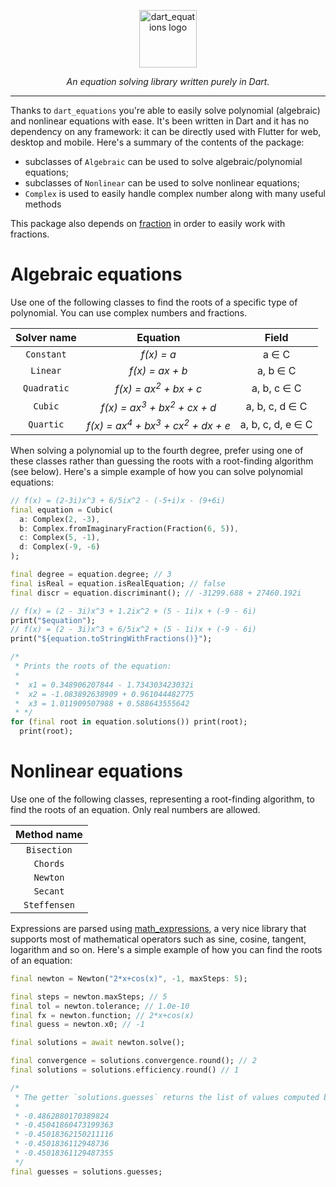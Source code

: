 <p align="center">
<img src="https://raw.githubusercontent.com/albertodev01/dart_equations/master/static/logo.png" height="92" alt="dart_equations logo" />
</p>
<p align="center"><em>An equation solving library written purely in Dart.</em></p>

---

Thanks to `dart_equations` you're able to easily solve polynomial (algebraic) and nonlinear equations with ease. It's been written in Dart and it has no dependency on any framework: it can be directly used with Flutter for web, desktop and mobile. Here's a summary of the contents of the package:

  - subclasses of `Algebraic` can be used to solve algebraic/polynomial equations;
  - subclasses of `Nonlinear` can be used to solve nonlinear equations;
  - `Complex` is used to easily handle complex number along with many useful methods

This package also depends on [fraction](https://pub.dev/packages/fraction) in order to easily work with fractions.

# Algebraic equations

Use one of the following classes to find the roots of a specific type of polynomial. You can use complex numbers and fractions.

| Solver name |                                  Equation                                 |       Field       |
|:-----------:|:-------------------------------------------------------------------------:|:-----------------:|
| `Constant`  | <em>f(x) = a</em>                                                         | a ∈ C             |
| `Linear`    | <em>f(x) = ax + b</em>                                                    | a, b ∈ C          |
| `Quadratic` | <em>f(x) = ax<sup>2</sup> + bx + c</em>                                   | a, b, c ∈ C       |
| `Cubic`     | <em>f(x) = ax<sup>3</sup> + bx<sup>2</sup> + cx + d</em>                  | a, b, c, d ∈ C    |
| `Quartic`   | <em>f(x) = ax<sup>4</sup> + bx<sup>3</sup> + cx<sup>2</sup> + dx + e</em> | a, b, c, d, e ∈ C |

When solving a polynomial up to the fourth degree, prefer using one of these classes rather than guessing the roots with a root-finding algorithm (see below). Here's a simple example of how you can solve polynomial equations:

```dart
// f(x) = (2-3i)x^3 + 6/5ix^2 - (-5+i)x - (9+6i)
final equation = Cubic(
  a: Complex(2, -3),
  b: Complex.fromImaginaryFraction(Fraction(6, 5)),
  c: Complex(5, -1),
  d: Complex(-9, -6)
);

final degree = equation.degree; // 3
final isReal = equation.isRealEquation; // false
final discr = equation.discriminant(); // -31299.688 + 27460.192i

// f(x) = (2 - 3i)x^3 + 1.2ix^2 + (5 - 1i)x + (-9 - 6i)
print("$equation");
// f(x) = (2 - 3i)x^3 + 6/5ix^2 + (5 - 1i)x + (-9 - 6i)
print("${equation.toStringWithFractions()}");

/*
 * Prints the roots of the equation:
 *
 *  x1 = 0.348906207844 - 1.734303423032i
 *  x2 = -1.083892638909 + 0.961044482775
 *  x3 = 1.011909507988 + 0.588643555642
 * */
for (final root in equation.solutions()) print(root);
  print(root);
```

# Nonlinear equations

Use one of the following classes, representing a root-finding algorithm, to find the roots of an equation. Only real numbers are allowed.

| Method name  |
|:------------:|
| `Bisection`  |
| `Chords`     |
| `Newton`     |
| `Secant`     |
| `Steffensen` |

Expressions are parsed using [math_expressions](https://pub.dev/packages/math_expressions), a very nice library that supports most of mathematical operators such as sine, cosine, tangent, logarithm and so on. Here's a simple example of how you can find the roots of an equation:

```dart
final newton = Newton("2*x+cos(x)", -1, maxSteps: 5);

final steps = newton.maxSteps; // 5
final tol = newton.tolerance; // 1.0e-10
final fx = newton.function; // 2*x+cos(x)
final guess = newton.x0; // -1

final solutions = await newton.solve();

final convergence = solutions.convergence.round(); // 2
final solutions = solutions.efficiency.round() // 1

/*
 * The getter `solutions.guesses` returns the list of values computed by the algorithm
 *
 * -0.4862880170389824
 * -0.45041860473199363
 * -0.45018362150211116
 * -0.4501836112948736
 * -0.45018361129487355
 */
final guesses = solutions.guesses;
```